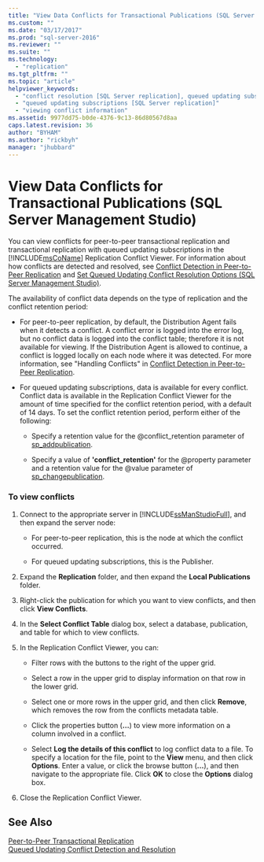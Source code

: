 ```yaml
---
title: "View Data Conflicts for Transactional Publications (SQL Server Management Studio) | Microsoft Docs"
ms.custom: ""
ms.date: "03/17/2017"
ms.prod: "sql-server-2016"
ms.reviewer: ""
ms.suite: ""
ms.technology: 
  - "replication"
ms.tgt_pltfrm: ""
ms.topic: "article"
helpviewer_keywords: 
  - "conflict resolution [SQL Server replication], queued updating subscriptions"
  - "queued updating subscriptions [SQL Server replication]"
  - "viewing conflict information"
ms.assetid: 9977dd75-b0de-4376-9c13-86d80567d8aa
caps.latest.revision: 36
author: "BYHAM"
ms.author: "rickbyh"
manager: "jhubbard"
---
```

# View Data Conflicts for Transactional Publications (SQL Server Management Studio)
  You can view conflicts for peer-to-peer transactional replication and transactional replication with queued updating subscriptions in the [!INCLUDE[msCoName](../../includes/msconame-md.md)] Replication Conflict Viewer. For information about how conflicts are detected and resolved, see [Conflict Detection in Peer-to-Peer Replication](../../relational-databases/replication/transactional/peer-to-peer-conflict-detection-in-peer-to-peer-replication.md) and [Set Queued Updating Conflict Resolution Options &#40;SQL Server Management Studio&#41;](../../relational-databases/replication/publish/set-queued-updating-conflict-resolution-options-sql-server-management-studio.md).  
  
 The availability of conflict data depends on the type of replication and the conflict retention period:  
  
-   For peer-to-peer replication, by default, the Distribution Agent fails when it detects a conflict. A conflict error is logged into the error log, but no conflict data is logged into the conflict table; therefore it is not available for viewing. If the Distribution Agent is allowed to continue, a conflict is logged locally on each node where it was detected. For more information, see "Handling Conflicts" in [Conflict Detection in Peer-to-Peer Replication](../../relational-databases/replication/transactional/peer-to-peer-conflict-detection-in-peer-to-peer-replication.md).  
  
-   For queued updating subscriptions, data is available for every conflict. Conflict data is available in the Replication Conflict Viewer for the amount of time specified for the conflict retention period, with a default of 14 days. To set the conflict retention period, perform either of the following:  
  
    -   Specify a retention value for the @conflict_retention parameter of [sp_addpublication](../../relational-databases/system-stored-procedures/sp-addpublication-transact-sql.md).  
  
    -   Specify a value of **'conflict_retention'** for the @property parameter and a retention value for the @value parameter of [sp_changepublication](../../relational-databases/system-stored-procedures/sp-changepublication-transact-sql.md).  
  
### To view conflicts  
  
1.  Connect to the appropriate server in [!INCLUDE[ssManStudioFull](../../includes/ssmanstudiofull-md.md)], and then expand the server node:  
  
    -   For peer-to-peer replication, this is the node at which the conflict occurred.  
  
    -   For queued updating subscriptions, this is the Publisher.  
  
2.  Expand the **Replication** folder, and then expand the **Local Publications** folder.  
  
3.  Right-click the publication for which you want to view conflicts, and then click **View Conflicts**.  
  
4.  In the **Select Conflict Table** dialog box, select a database, publication, and table for which to view conflicts.  
  
5.  In the Replication Conflict Viewer, you can:  
  
    -   Filter rows with the buttons to the right of the upper grid.  
  
    -   Select a row in the upper grid to display information on that row in the lower grid.  
  
    -   Select one or more rows in the upper grid, and then click **Remove**, which removes the row from the conflicts metadata table.  
  
    -   Click the properties button (**…**) to view more information on a column involved in a conflict.  
  
    -   Select **Log the details of this conflict** to log conflict data to a file. To specify a location for the file, point to the **View** menu, and then click **Options**. Enter a value, or click the browse button (**...**), and then navigate to the appropriate file. Click **OK** to close the **Options** dialog box.  
  
6.  Close the Replication Conflict Viewer.  
  
## See Also  
 [Peer-to-Peer Transactional Replication](../../relational-databases/replication/transactional/peer-to-peer-transactional-replication.md)   
 [Queued Updating Conflict Detection and Resolution](../../relational-databases/replication/transactional/updatable-subscriptions-queued-updating-conflict-resolution.md)  
  
  